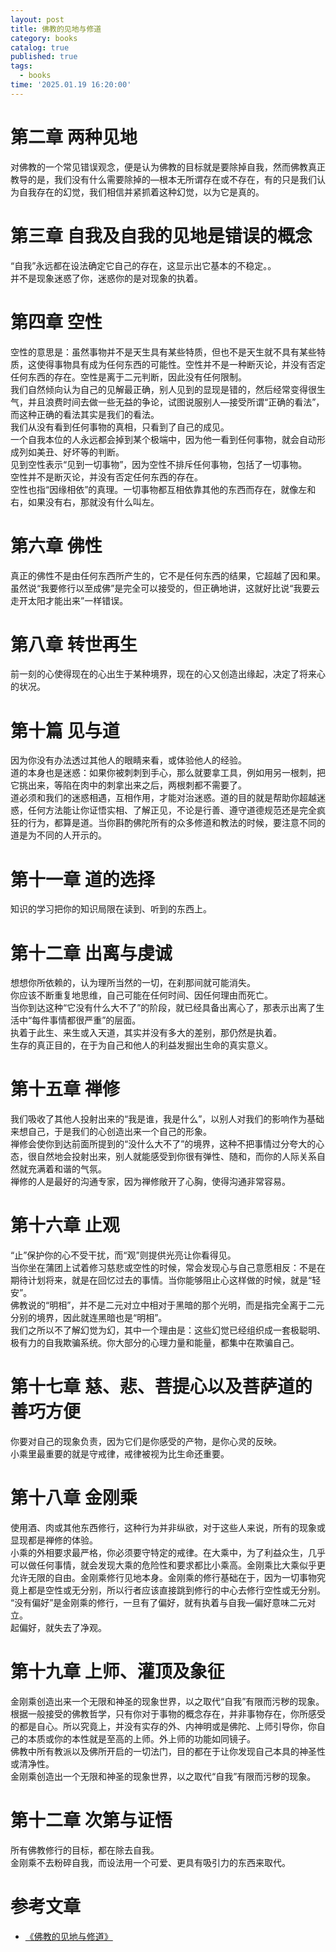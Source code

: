 ```yaml
---
layout: post
title: 佛教的见地与修道
category: books
catalog: true
published: true 
tags:
  - books
time: '2025.01.19 16:20:00'
---
```

# 第二章 两种见地
对佛教的一个常见错误观念，便是认为佛教的目标就是要除掉自我，然而佛教真正教导的是，我们没有什么需要除掉的—根本无所谓存在或不存在，有的只是我们认为自我存在的幻觉，我们相信并紧抓着这种幻觉，以为它是真的。

# 第三章 自我及自我的见地是错误的概念
“自我”永远都在设法确定它自己的存在，这显示出它基本的不稳定。。  
并不是现象迷惑了你，迷惑你的是对现象的执着。  

# 第四章 空性
空性的意思是：虽然事物并不是天生具有某些特质，但也不是天生就不具有某些特质，这使得事物具有成为任何东西的可能性。空性并不是一种断灭论，并没有否定任何东西的存在。空性是离于二元判断，因此没有任何限制。  
我们自然倾向认为自己的见解最正确，别人见到的显现是错的，然后经常变得很生气，并且浪费时间去做一些无益的争论，试图说服别人—接受所谓“正确的看法”，而这种正确的看法其实是我们的看法。  
我们从没有看到任何事物的真相，只看到了自己的成见。  
一个自我本位的人永远都会掉到某个极端中，因为他一看到任何事物，就会自动形成列如美丑、好坏等的判断。  
见到空性表示“见到一切事物”，因为空性不排斥任何事物，包括了一切事物。   
空性并不是断灭论，并没有否定任何东西的存在。  
空性也指“因缘相依”的真理。一切事物都互相依靠其他的东西而存在，就像左和右，如果没有右，那就没有什么叫左。  

# 第六章 佛性
真正的佛性不是由任何东西所产生的，它不是任何东西的结果，它超越了因和果。  
虽然说“我要修行以至成佛”是完全可以接受的，但正确地讲，这就好比说“我要云走开太阳才能出来”一样错误。  

# 第八章 转世再生
前一刻的心使得现在的心出生于某种境界，现在的心又创造出缘起，决定了将来心的状况。  

# 第十篇 见与道
因为你没有办法透过其他人的眼睛来看，或体验他人的经验。  
道的本身也是迷惑：如果你被刺刺到手心，那么就要拿工具，例如用另一根刺，把它挑出来，等陷在肉中的刺拿出来之后，两根刺都不需要了。  
道必须和我们的迷惑相遇，互相作用，才能对治迷惑。道的目的就是帮助你超越迷惑，任何方法能让你证悟实相、了解正见，不论是行善、遵守道德规范还是完全疯狂的行为，都算是道。当你斟酌佛陀所有的众多修道和教法的时候，要注意不同的道是为不同的人开示的。  

# 第十一章 道的选择
知识的学习把你的知识局限在读到、听到的东西上。  

# 第十二章 出离与虔诚
想想你所依赖的，认为理所当然的一切，在刹那间就可能消失。  
你应该不断重复地思维，自己可能在任何时间、因任何理由而死亡。  
当你到达这种“它没有什么大不了”的阶段，就已经具备出离心了，那表示出离了生活中“每件事情都很严重”的层面。  
执着于此生、来生或入天道，其实并没有多大的差别，那仍然是执着。  
生存的真正目的，在于为自己和他人的利益发掘出生命的真实意义。  

# 第十五章 禅修
我们吸收了其他人投射出来的“我是谁，我是什么”，以别人对我们的影响作为基础来想自己，于是我们的心创造出来一个自己的形象。  
禅修会使你到达前面所提到的“没什么大不了”的境界，这种不把事情过分夸大的心态，很自然地会投射出来，别人就能感受到你很有弹性、随和，而你的人际关系自然就充满着和谐的气氛。   
禅修的人是最好的沟通专家，因为禅修敞开了心胸，使得沟通非常容易。  

# 第十六章 止观
“止”保护你的心不受干扰，而“观”则提供光亮让你看得见。  
当你坐在蒲团上试着修习慈悲或空性的时候，常会发现心与自己意愿相反：不是在期待计划将来，就是在回忆过去的事情。当你能够阻止心这样做的时候，就是“轻安”。  
佛教说的“明相”，并不是二元对立中相对于黑暗的那个光明，而是指完全离于二元分别的境界，因此就连黑暗也是“明相”。  
我们之所以不了解幻觉为幻，其中一个理由是：这些幻觉已经组织成一套极聪明、极有力的自我欺骗系统。你大部分的心理力量和能量，都集中在欺骗自己。  

# 第十七章 慈、悲、菩提心以及菩萨道的善巧方便
你要对自己的现象负责，因为它们是你感受的产物，是你心灵的反映。  
小乘里最重要的就是守戒律，戒律被视为比生命还重要。  

# 第十八章 金刚乘
使用酒、肉或其他东西修行，这种行为并非纵欲，对于这些人来说，所有的现象或显现都是禅修的体验。  
小乘的外相要求最严格，你必须要守特定的戒律。在大乘中，为了利益众生，几乎可以做任何事情，就会发现大乘的危险性和要求都比小乘高。金刚乘比大乘似乎更允许无限的自由。金刚乘修行见地本身。金刚乘的修行基础在于，因为一切事物究竟上都是空性或无分别，所以行者应该直接跳到修行的中心去修行空性或无分别。  
“没有偏好”是金刚乘的修行，一旦有了偏好，就有执着与自我—偏好意味二元对立。  
起偏好，就失去了净观。  

# 第十九章 上师、灌顶及象征
金刚乘创造出来一个无限和神圣的现象世界，以之取代“自我”有限而污秽的现象。  
根据一般接受的佛教哲学，只有你对于事物的概念存在，并非事物存在，你所感受的都是自心。所以究竟上，并没有实存的外、内神明或是佛陀、上师引导你，你自己的本质或你的本性就是至高的上师。外上师的功能如同镜子。  
佛教中所有教派以及佛所开启的一切法门，目的都在于让你发现自己本具的神圣性或清净性。  
金刚乘创造出一个无限和神圣的现象世界，以之取代“自我”有限而污秽的现象。  

# 第十二章 次第与证悟
所有佛教修行的目标，都在除去自我。  
金刚乘不去粉碎自我，而设法用一个可爱、更具有吸引力的东西来取代。  

# 参考文章
- [《佛教的见地与修道》](https://book.douban.com/subject/26752324/)
